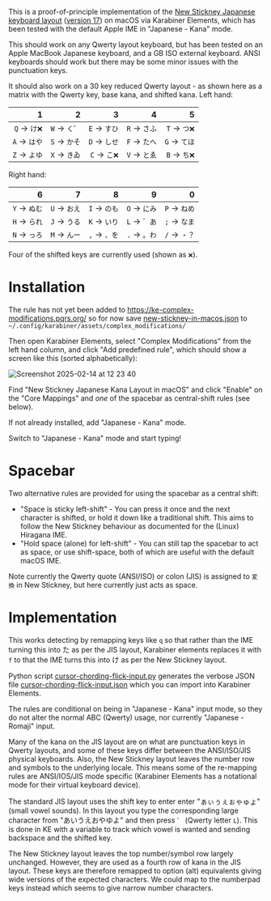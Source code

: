 This is a proof-of-principle implementation of the [New Stickney Japanese keyboard
layout](https://esrille.github.io/ibus-hiragana/en/layouts.html#new_stickney)
([version 17](https://github.com/esrille/new-stickney)) on macOS via Karabiner
Elements, which has been tested with the default Apple IME in "Japanese - Kana"
mode.

This should work on any Qwerty layout keyboard, but has been tested on an Apple
MacBook Japanese keyboard, and a GB ISO external keyboard. ANSI keyboards should
work but there may be some minor issues with the punctuation keys.

It should also work on a 30 key reduced Qwerty layout - as shown here as a matrix
with the Qwerty key, base kana, and shifted kana. Left hand:

|     1    |   2    |     3    |     4   |     5    |
|--------:|---------:|--------:|--------:|---------:|
| `Q` → `け❌` | `W` → `く゜` | `E` → `すひ` | `R` → `さふ` | `T` → `つ❌` |
| `A` → `はや` | `S` → `かそ` | `D` → `しせ` | `F` → `たへ` | `G` → `てほ` |
| `Z` → `よゆ` | `X` → `きゐ` | `C` → `こ❌` | `V` → `とゑ` | `B` → `ち❌` |

Right hand:

|     6   |     7   |     8    |     9   |    0    |
|--------:|--------:|---------:|--------:|--------:|
| `Y` → `ぬむ` | `U` → `おえ` | `I` → `のも` | `O` → `にみ` | `P` → `ねめ` |
| `H` → `られ` | `J` → `うる` | `K` → `いり` | `L` → `゛あ` | `;` → `なま` |
| `N` → `っろ` | `M` → `んー` | `,` → `、を` | `.` → `。わ` | `/` → `・？` |

Four of the shifted keys are currently used (shown as `❌`).

# Installation

The rule has not yet been added to https://ke-complex-modifications.pqrs.org/
so for now save [new-stickney-in-macos.json](https://github.com/peterjc/kana-chording-ke/raw/refs/heads/main/new-stickney-in-macos.json) to `~/.config/karabiner/assets/complex_modifications/`

Then open Karabiner Elements, select "Complex Modifications" from the left hand
column, and click "Add predefined rule", which should show a screen like this
(sorted alphabetically):

![Screenshot 2025-02-14 at 12 23 40](https://github.com/user-attachments/assets/4c99e2a4-c04d-404c-b267-3ea29417b688)

Find "New Stickney Japanese Kana Layout in macOS" and click "Enable" on the
"Core Mappings" and *one* of the spacebar as central-shift rules (see below).

If not already installed, add "Japanese - Kana" mode.

Switch to "Japanese - Kana" mode and start typing!

# Spacebar

Two alternative rules are provided for using the spacebar as a central shift:

* "Space is sticky left-shift" - You can press it once and the next character is
   shifted, or hold it down like a traditional shift. This aims to follow the New
   Stickney behaviour as documented for the (Linux) Hiragana IME.
* "Hold space (alone) for left-shift" - You can still tap the spacebar to act as
  space, or use shift-space, both of which are useful with the default macOS IME.

Note currently the Qwerty quote (ANSI/ISO) or colon (JIS) is assigned to `変換`
in New Stickney, but here currently just acts as space.

# Implementation

This works detecting by remapping keys like `q` so that rather than the IME
turning this into た as per the JIS layout, Karabiner elements replaces it with
`f` to that the IME turns this into け as per the New Stickney layout.

Python script [cursor-chording-flick-input.py](cursor-chording-flick-input.py)
generates the verbose JSON file
[cursor-chording-flick-input.json](cursor-chording-flick-input.json) which you can
import into Karabiner Elements.

The rules are conditional on being in "Japanese - Kana" input mode, so they do not
alter the normal ABC (Qwerty) usage, nor currently "Japanese - Romaji" input.

Many of the kana on the JIS layout are on what are punctuation keys in Qwerty
layouts, and some of these keys differ between the ANSI/ISO/JIS physical keyboards.
Also, the New Stickney layout leaves the number row and symbols to the underlying
locale. This means some of the re-mapping rules are ANSI/IOS/JIS mode specific
(Karabiner Elements has a notational mode for their virtual keyboard device).

The standard JIS layout uses the shift key to enter enter "ぁぃぅぇぉゃゅょ" (small
vowel sounds). In this layout you type the corresponding large character from
"あいうえおやゆよ" and then press `゛` (Qwerty letter `L`).  This is done in KE with
a variable to track which vowel is wanted and sending backspace and the shifted key.

The New Stickney layout leaves the top number/symbol row largely unchanged.
However, they are used as a fourth row of kana in the JIS layout. These keys are
therefore remapped to option (alt) equivalents giving wide versions of the expected
characters. We could map to the numberpad keys instead which seems to give narrow
number characters.
